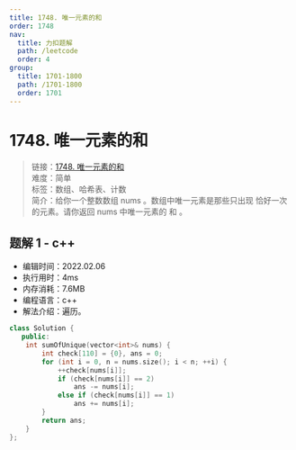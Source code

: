 ```yaml
---
title: 1748. 唯一元素的和
order: 1748
nav:
  title: 力扣题解
  path: /leetcode
  order: 4
group:
  title: 1701-1800
  path: /1701-1800
  order: 1701
---
```


# 1748. 唯一元素的和

> 链接：[1748. 唯一元素的和](https://leetcode-cn.com/problems/sum-of-unique-elements/)  
> 难度：简单  
> 标签：数组、哈希表、计数  
> 简介：给你一个整数数组 nums 。数组中唯一元素是那些只出现 恰好一次 的元素。请你返回 nums 中唯一元素的 和 。

## 题解 1 - c++

- 编辑时间：2022.02.06
- 执行用时：4ms
- 内存消耗：7.6MB
- 编程语言：c++
- 解法介绍：遍历。

```cpp
class Solution {
   public:
    int sumOfUnique(vector<int>& nums) {
        int check[110] = {0}, ans = 0;
        for (int i = 0, n = nums.size(); i < n; ++i) {
            ++check[nums[i]];
            if (check[nums[i]] == 2)
                ans -= nums[i];
            else if (check[nums[i]] == 1)
                ans += nums[i];
        }
        return ans;
    }
};
```
